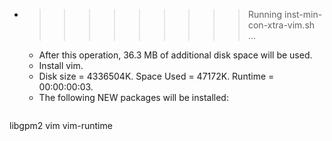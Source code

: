 * >>>>>>>>> Running inst-min-con-xtra-vim.sh ...
  * After this operation, 36.3 MB of additional disk space will be used.
  * Install vim.
  * Disk size = 4336504K. Space Used = 47172K. Runtime = 00:00:00:03.
  * The following NEW packages will be installed:
  ```bash
libgpm2 vim vim-runtime
  ```
